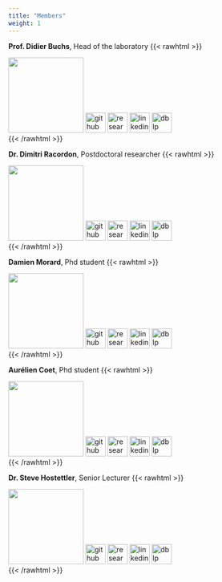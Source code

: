```yaml
---
title: "Members"
weight: 1
---
```


**Prof. Didier Buchs**, Head of the laboratory
{{< rawhtml >}}
<div>
  <img src="didier-buchs.jpeg" width="150" style="margin: 0px auto;">
  <div style="display: inline-block;">
    <a href="https://github.com/didierbuchs"><img src="github.svg" width="40" title="github" style="border: 0px; border-radius: 0px; box-shadow: 0px 0px;"></a>
  </div>
  <div style="display: inline-block;">
    <a href="https://www.researchgate.net/profile/Didier_Buchs"><img src="researchgate.svg" width="40" title="researchgate" style="border: 0px; border-radius: 0px; box-shadow: 0px 0px;"></a>
  </div>
  <div style="display: inline-block;">
    <a href="https://ch.linkedin.com/in/didier-buchs-465bb09"><img src="linkedin.svg" width="40" title="linkedin" style="border: 0px; border-radius: 0px; box-shadow: 0px 0px;"></a>
  </div>
  <div style="display: inline-block;">
    <a href="http://dblp.uni-trier.de/pers/hd/b/Buchs:Didier"><img src="dblp.svg" width="40" title="dblp" style="border: 0px; border-radius: 0px; box-shadow: 0px 0px;"></a>
  </div>
</div>
{{< /rawhtml >}}

**Dr. Dimitri Racordon**, Postdoctoral researcher
{{< rawhtml >}}
<div>
  <img src="dimitri-racordon.jpeg" width="150" style="margin: 0px auto;">
  <div style="display: inline-block;">
    <a href="https://github.com/kyouko-taiga"><img src="github.svg" width="40" title="github" style="border: 0px; border-radius: 0px; box-shadow: 0px 0px;"></a>
  </div>
  <div style="display: inline-block;">
    <a href="https://www.researchgate.net/profile/Dimitri_Racordon"><img src="researchgate.svg" width="40" title="researchgate" style="border: 0px; border-radius: 0px; box-shadow: 0px 0px;"></a>
  </div>
  <div style="display: inline-block;">
    <a href="https://www.linkedin.com/in/dimitri-racordon-830972104"><img src="linkedin.svg" width="40" title="linkedin" style="border: 0px; border-radius: 0px; box-shadow: 0px 0px;"></a>
  </div>
  <div style="display: inline-block;">
    <a href="http://dblp.uni-trier.de/pers/hd/r/Racordon:Dimitri"><img src="dblp.svg" width="40" title="dblp" style="border: 0px; border-radius: 0px; box-shadow: 0px 0px;"></a>
  </div>
</div>
{{< /rawhtml >}}

**Damien Morard**, Phd student
{{< rawhtml >}}
<div>
  <img src="damien-morard.jpeg" width="150" style="margin: 0px auto;">
  <div style="display: inline-block;">
    <a href="https://github.com/damdamo"><img src="github.svg" width="40" title="github" style="border: 0px; border-radius: 0px; box-shadow: 0px 0px;"></a>
  </div>
  <div style="display: inline-block;">
    <a href="https://www.researchgate.net/profile/Damien_Morard"><img src="researchgate.svg" width="40" title="researchgate" style="border: 0px; border-radius: 0px; box-shadow: 0px 0px;"></a>
  </div>
  <div style="display: inline-block;">
    <a href="https://www.linkedin.com/in/damienmorard"><img src="linkedin.svg" width="40" title="linkedin" style="border: 0px; border-radius: 0px; box-shadow: 0px 0px;"></a>
  </div>
  <div style="display: inline-block;">
    <a href="http://dblp.uni-trier.de/pers/hd/m/Morard:Damien"><img src="dblp.svg" width="40" title="dblp" style="border: 0px; border-radius: 0px; box-shadow: 0px 0px;"></a>
  </div>
</div>
{{< /rawhtml >}}

**Aurélien Coet**, Phd student
{{< rawhtml >}}
<div>
  <img src="aurelien-coet.png" width="150" style="margin: 0px auto;">
  <div style="display: inline-block;">
    <a href="https://github.com/coetaur0"><img src="github.svg" width="40" title="github" style="border: 0px; border-radius: 0px; box-shadow: 0px 0px;"></a>
  </div>
  <div style="display: inline-block;">
    <a href="https://www.researchgate.net/profile/Aurelien_Coet"><img src="researchgate.svg" width="40" title="researchgate" style="border: 0px; border-radius: 0px; box-shadow: 0px 0px;"></a>
  </div>
  <div style="display: inline-block;">
    <a href="https://www.linkedin.com/in/aurélien-coet-a13314185"><img src="linkedin.svg" width="40" title="linkedin" style="border: 0px; border-radius: 0px; box-shadow: 0px 0px;"></a>
  </div>
  <div style="display: inline-block;">
    <a href="https://dblp.uni-trier.de/pid/229/9117.html"><img src="dblp.svg" width="40" title="dblp" style="border: 0px; border-radius: 0px; box-shadow: 0px 0px;"></a>
  </div>
</div>
{{< /rawhtml >}}

**Dr. Steve Hostettler**, Senior Lecturer
{{< rawhtml >}}
<div>
  <img src="steve-hostettler.jpg" width="150" style="margin: 0px auto;">
  <div style="display: inline-block;">
    <a href="https://github.com/hostettler"><img src="github.svg" width="40" title="github" style="border: 0px; border-radius: 0px; box-shadow: 0px 0px;"></a>
  </div>
  <div style="display: inline-block;">
    <a href="https://www.researchgate.net/profile/Steve_Hostettler"><img src="researchgate.svg" width="40" title="researchgate" style="border: 0px; border-radius: 0px; box-shadow: 0px 0px;"></a>
  </div>
  <div style="display: inline-block;">
    <a href="https://www.linkedin.com/in/stevehostettler/"><img src="linkedin.svg" width="40" title="linkedin" style="border: 0px; border-radius: 0px; box-shadow: 0px 0px;"></a>
  </div>
  <div style="display: inline-block;">
    <a href="http://dblp.uni-trier.de/pers/hd/h/Hostettler:Steve"><img src="dblp.svg" width="40" title="dblp" style="border: 0px; border-radius: 0px; box-shadow: 0px 0px;"></a>
  </div>
</div>
{{< /rawhtml >}}